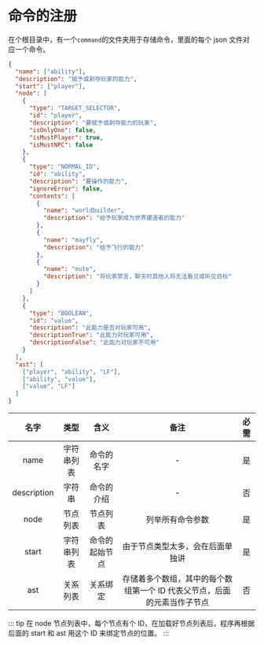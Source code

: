 # 命令的注册

在个根目录中，有一个`command`的文件夹用于存储命令，里面的每个 json 文件对应一个命令。

```json
{
  "name": ["ability"],
  "description": "赋予或剥夺玩家的能力",
  "start": ["player"],
  "node": [
    {
      "type": "TARGET_SELECTOR",
      "id": "player",
      "description": "要赋予或剥夺能力的玩家",
      "isOnlyOne": false,
      "isMustPlayer": true,
      "isMustNPC": false
    },
    {
      "type": "NORMAL_ID",
      "id": "ability",
      "description": "要操作的能力",
      "ignoreError": false,
      "contents": [
        {
          "name": "worldbuilder",
          "description": "给予玩家成为世界建造者的能力"
        },
        {
          "name": "mayfly",
          "description": "给予飞行的能力"
        },
        {
          "name": "mute",
          "description": "将玩家禁言，聊天时其他人将无法看见或听见目标"
        }
      ]
    },
    {
      "type": "BOOLEAN",
      "id": "value",
      "description": "此能力是否对玩家可用",
      "descriptionTrue": "此能力对玩家可用",
      "descriptionFalse": "此能力对玩家不可用"
    }
  ],
  "ast": [
    ["player", "ability", "LF"],
    ["ability", "value"],
    ["value", "LF"]
  ]
}
```

|    名字     |    类型    |      含义      |                                   备注                                   | 必需 |
| :---------: | :--------: | :------------: | :----------------------------------------------------------------------: | :--: |
|    name     | 字符串列表 |   命令的名字   |                                    -                                     |  是  |
| description |   字符串   |   命令的介绍   |                                    -                                     |  否  |
|    node     |  节点列表  |    节点列表    |                             列举所有命令参数                             |  是  |
|    start    | 字符串列表 | 命令的起始节点 |                     由于节点类型太多，会在后面单独讲                     |  是  |
|     ast     |  关系列表  |    关系绑定    | 存储着多个数组，其中的每个数组第一个 ID 代表父节点，后面的元素当作子节点 |  否  |

::: tip
在 node 节点列表中，每个节点有个 ID，在加载好节点列表后，程序再根据后面的 start 和 ast 用这个 ID 来绑定节点的位置。
:::
